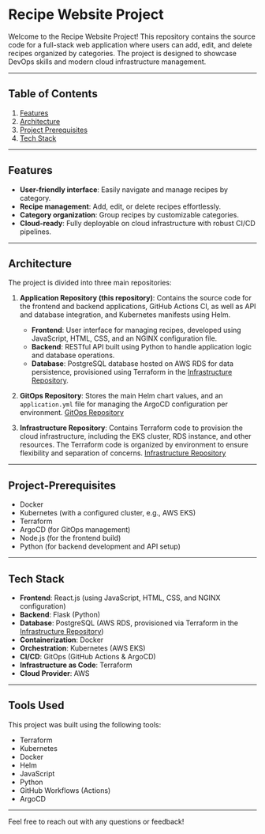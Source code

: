 # Recipe Website Project

Welcome to the Recipe Website Project! This repository contains the source code for a full-stack web application where users can add, edit, and delete recipes organized by categories. The project is designed to showcase DevOps skills and modern cloud infrastructure management.

---

## Table of Contents

1. [Features](#features)
2. [Architecture](#architecture)
3. [Project Prerequisites](#Project-Prerequisites)
4. [Tech Stack](#tech-stack)

---

## Features

- **User-friendly interface**: Easily navigate and manage recipes by category.
- **Recipe management**: Add, edit, or delete recipes effortlessly.
- **Category organization**: Group recipes by customizable categories.
- **Cloud-ready**: Fully deployable on cloud infrastructure with robust CI/CD pipelines.

---

## Architecture

The project is divided into three main repositories:

1. **Application Repository (this repository)**: Contains the source code for the frontend and backend applications, GitHub Actions CI, as well as API and database integration, and Kubernetes manifests using Helm.
   - **Frontend**: User interface for managing recipes, developed using JavaScript, HTML, CSS, and an NGINX configuration file.
   - **Backend**: RESTful API built using Python to handle application logic and database operations.
   - **Database**: PostgreSQL database hosted on AWS RDS for data persistence, provisioned using Terraform in the [Infrastructure Repository](https://github.com/EITANPOD/devops-killer-infra-repo).

2. **GitOps Repository**: Stores the main Helm chart values, and an `application.yml` file for managing the ArgoCD configuration per environment. [GitOps Repository](https://github.com/EITANPOD/devops-killer-gitOps)

3. **Infrastructure Repository**: Contains Terraform code to provision the cloud infrastructure, including the EKS cluster, RDS instance, and other resources. The Terraform code is organized by environment to ensure flexibility and separation of concerns. [Infrastructure Repository](https://github.com/EITANPOD/devops-killer-infra-repo)

---

## Project-Prerequisites
- Docker
- Kubernetes (with a configured cluster, e.g., AWS EKS)
- Terraform
- ArgoCD (for GitOps management)
- Node.js (for the frontend build)
- Python (for backend development and API setup)

---

## Tech Stack

- **Frontend**: React.js (using JavaScript, HTML, CSS, and NGINX configuration)
- **Backend**: Flask (Python)
- **Database**: PostgreSQL (AWS RDS, provisioned via Terraform in the [Infrastructure Repository](https://github.com/EITANPOD/devops-killer-infra-repo))
- **Containerization**: Docker
- **Orchestration**: Kubernetes (AWS EKS)
- **CI/CD**: GitOps (GitHub Actions & ArgoCD)
- **Infrastructure as Code**: Terraform
- **Cloud Provider**: AWS

---

## Tools Used

This project was built using the following tools:

- Terraform
- Kubernetes
- Docker
- Helm
- JavaScript
- Python
- GitHub Workflows (Actions)
- ArgoCD

---

Feel free to reach out with any questions or feedback!

